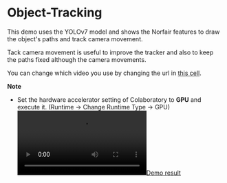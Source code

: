 # Object-Tracking
This demo uses the YOLOv7 model and shows the Norfair features to draw the object's paths and track camera movement.

Tack camera movement is useful to improve the tracker and also to keep the paths fixed although the camera movements.

You can change which video you use by changing the url in [this cell](#Download-Video-and-Preprocessing).

**Note**

- Set the hardware accelerator setting of Colaboratory to **GPU** and execute it.
(Runtime -> Change Runtime Type -> GPU)
[![Demo result](https://github.com/your-username/your-repository/blob/main/path/to/video.mp4)](https://github.com/your-username/your-repository/blob/main/path/to/video.mp4)

